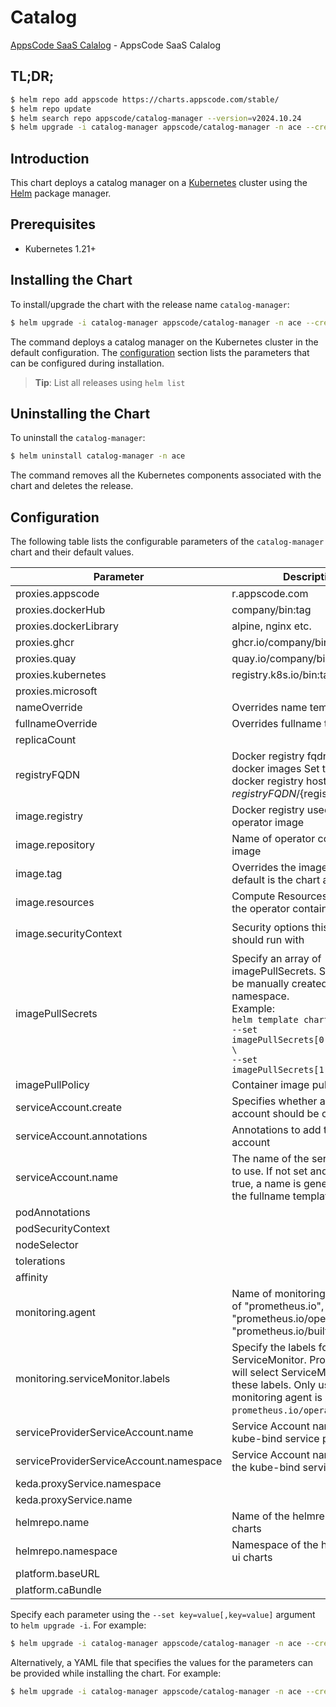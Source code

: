 # Catalog

[AppsCode SaaS Calalog](https://github.com/appscode-cloud/catalog-manager) - AppsCode SaaS Calalog

## TL;DR;

```bash
$ helm repo add appscode https://charts.appscode.com/stable/
$ helm repo update
$ helm search repo appscode/catalog-manager --version=v2024.10.24
$ helm upgrade -i catalog-manager appscode/catalog-manager -n ace --create-namespace --version=v2024.10.24
```

## Introduction

This chart deploys a catalog manager on a [Kubernetes](http://kubernetes.io) cluster using the [Helm](https://helm.sh) package manager.

## Prerequisites

- Kubernetes 1.21+

## Installing the Chart

To install/upgrade the chart with the release name `catalog-manager`:

```bash
$ helm upgrade -i catalog-manager appscode/catalog-manager -n ace --create-namespace --version=v2024.10.24
```

The command deploys a catalog manager on the Kubernetes cluster in the default configuration. The [configuration](#configuration) section lists the parameters that can be configured during installation.

> **Tip**: List all releases using `helm list`

## Uninstalling the Chart

To uninstall the `catalog-manager`:

```bash
$ helm uninstall catalog-manager -n ace
```

The command removes all the Kubernetes components associated with the chart and deletes the release.

## Configuration

The following table lists the configurable parameters of the `catalog-manager` chart and their default values.

|                Parameter                |                                                                                                            Description                                                                                                             |                                                                                            Default                                                                                             |
|-----------------------------------------|------------------------------------------------------------------------------------------------------------------------------------------------------------------------------------------------------------------------------------|------------------------------------------------------------------------------------------------------------------------------------------------------------------------------------------------|
| proxies.appscode                        | r.appscode.com                                                                                                                                                                                                                     | <code>r.appscode.com</code>                                                                                                                                                                    |
| proxies.dockerHub                       | company/bin:tag                                                                                                                                                                                                                    | <code>""</code>                                                                                                                                                                                |
| proxies.dockerLibrary                   | alpine, nginx etc.                                                                                                                                                                                                                 | <code>""</code>                                                                                                                                                                                |
| proxies.ghcr                            | ghcr.io/company/bin:tag                                                                                                                                                                                                            | <code>ghcr.io</code>                                                                                                                                                                           |
| proxies.quay                            | quay.io/company/bin:tag                                                                                                                                                                                                            | <code>quay.io</code>                                                                                                                                                                           |
| proxies.kubernetes                      | registry.k8s.io/bin:tag                                                                                                                                                                                                            | <code>registry.k8s.io</code>                                                                                                                                                                   |
| proxies.microsoft                       |                                                                                                                                                                                                                                    | <code>mcr.microsoft.com</code>                                                                                                                                                                 |
| nameOverride                            | Overrides name template                                                                                                                                                                                                            | <code>""</code>                                                                                                                                                                                |
| fullnameOverride                        | Overrides fullname template                                                                                                                                                                                                        | <code>""</code>                                                                                                                                                                                |
| replicaCount                            |                                                                                                                                                                                                                                    | <code>1</code>                                                                                                                                                                                 |
| registryFQDN                            | Docker registry fqdn used to pull docker images Set this to use docker registry hosted at ${registryFQDN}/${registry}/${image}                                                                                                     | <code>ghcr.io</code>                                                                                                                                                                           |
| image.registry                          | Docker registry used to pull operator image                                                                                                                                                                                        | <code>appscode</code>                                                                                                                                                                          |
| image.repository                        | Name of operator container image                                                                                                                                                                                                   | <code>catalog-manager</code>                                                                                                                                                                   |
| image.tag                               | Overrides the image tag whose default is the chart appVersion.                                                                                                                                                                     | <code>""</code>                                                                                                                                                                                |
| image.resources                         | Compute Resources required by the operator container                                                                                                                                                                               | <code>{}</code>                                                                                                                                                                                |
| image.securityContext                   | Security options this container should run with                                                                                                                                                                                    | <code>{"allowPrivilegeEscalation":false,"capabilities":{"drop":["ALL"]},"readOnlyRootFilesystem":true,"runAsNonRoot":true,"runAsUser":65534,"seccompProfile":{"type":"RuntimeDefault"}}</code> |
| imagePullSecrets                        | Specify an array of imagePullSecrets. Secrets must be manually created in the namespace. <br> Example: <br> `helm template charts/stash \` <br> `--set imagePullSecrets[0].name=sec0 \` <br> `--set imagePullSecrets[1].name=sec1` | <code>[]</code>                                                                                                                                                                                |
| imagePullPolicy                         | Container image pull policy                                                                                                                                                                                                        | <code>Always</code>                                                                                                                                                                            |
| serviceAccount.create                   | Specifies whether a service account should be created                                                                                                                                                                              | <code>true</code>                                                                                                                                                                              |
| serviceAccount.annotations              | Annotations to add to the service account                                                                                                                                                                                          | <code>{}</code>                                                                                                                                                                                |
| serviceAccount.name                     | The name of the service account to use. If not set and create is true, a name is generated using the fullname template                                                                                                             | <code>""</code>                                                                                                                                                                                |
| podAnnotations                          |                                                                                                                                                                                                                                    | <code>{}</code>                                                                                                                                                                                |
| podSecurityContext                      |                                                                                                                                                                                                                                    | <code>{}</code>                                                                                                                                                                                |
| nodeSelector                            |                                                                                                                                                                                                                                    | <code>{}</code>                                                                                                                                                                                |
| tolerations                             |                                                                                                                                                                                                                                    | <code>[]</code>                                                                                                                                                                                |
| affinity                                |                                                                                                                                                                                                                                    | <code>{}</code>                                                                                                                                                                                |
| monitoring.agent                        | Name of monitoring agent (one of "prometheus.io", "prometheus.io/operator", "prometheus.io/builtin")                                                                                                                               | <code>""</code>                                                                                                                                                                                |
| monitoring.serviceMonitor.labels        | Specify the labels for ServiceMonitor. Prometheus crd will select ServiceMonitor using these labels. Only usable when monitoring agent is `prometheus.io/operator`.                                                                | <code>{}</code>                                                                                                                                                                                |
| serviceProviderServiceAccount.name      | Service Account name of the kube-bind service provider                                                                                                                                                                             | <code>"service-provider"</code>                                                                                                                                                                |
| serviceProviderServiceAccount.namespace | Service Account namespace of the kube-bind service provider                                                                                                                                                                        | <code>"ace"</code>                                                                                                                                                                             |
| keda.proxyService.namespace             |                                                                                                                                                                                                                                    | <code>"keda"</code>                                                                                                                                                                            |
| keda.proxyService.name                  |                                                                                                                                                                                                                                    | <code>"keda-add-ons-http-interceptor-proxy"</code>                                                                                                                                             |
| helmrepo.name                           | Name of the helmrepo for ui charts                                                                                                                                                                                                 | <code>""</code>                                                                                                                                                                                |
| helmrepo.namespace                      | Namespace of the helmrepo for ui charts                                                                                                                                                                                            | <code>""</code>                                                                                                                                                                                |
| platform.baseURL                        |                                                                                                                                                                                                                                    | <code>""</code>                                                                                                                                                                                |
| platform.caBundle                       |                                                                                                                                                                                                                                    | <code>""</code>                                                                                                                                                                                |


Specify each parameter using the `--set key=value[,key=value]` argument to `helm upgrade -i`. For example:

```bash
$ helm upgrade -i catalog-manager appscode/catalog-manager -n ace --create-namespace --version=v2024.10.24 --set proxies.appscode=r.appscode.com
```

Alternatively, a YAML file that specifies the values for the parameters can be provided while
installing the chart. For example:

```bash
$ helm upgrade -i catalog-manager appscode/catalog-manager -n ace --create-namespace --version=v2024.10.24 --values values.yaml
```
